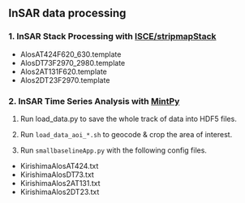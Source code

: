 ## InSAR data processing

### 1. InSAR Stack Processing with [ISCE/stripmapStack](https://github.com/isce-framework/isce2/tree/main/contrib/stack) ###

+ AlosAT424F620_630.template
+ AlosDT73F2970_2980.template
+ Alos2AT131F620.template
+ Alos2DT23F2970.template

### 2. InSAR Time Series Analysis with [MintPy](https://github.com/insarlab/MintPy) ###

1. Run load_data.py to save the whole track of data into HDF5 files.

2. Run `load_data_aoi_*.sh` to geocode & crop the area of interest.

3. Run `smallbaselineApp.py` with the following config files.

+ KirishimaAlosAT424.txt
+ KirishimaAlosDT73.txt
+ KirishimaAlos2AT131.txt
+ KirishimaAlos2DT23.txt
